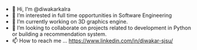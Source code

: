 - 👋 Hi, I’m @diwakarkalra
- 👀 I’m interested in full time opportunities in Software Engineering
- 🌱 I’m currently working on 3D graphics engine.
- 💞️ I’m looking to collaborate on projects related to development in Python or building a recommendation system.
- 📫 How to reach me ... https://www.linkedin.com/in/diwakar-sjsu/

<!---
diwakarkalra/diwakarkalra is a ✨ special ✨ repository because its `README.md` (this file) appears on your GitHub profile.
You can click the Preview link to take a look at your changes.
--->
